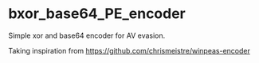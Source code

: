 # bxor_base64_PE_encoder

Simple xor and base64 encoder for AV evasion.

Taking inspiration from https://github.com/chrismeistre/winpeas-encoder